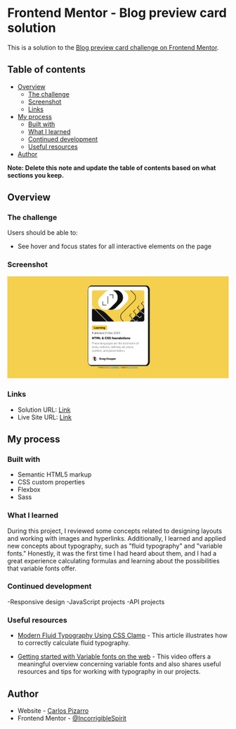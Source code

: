# Frontend Mentor - Blog preview card solution

This is a solution to the [Blog preview card challenge on Frontend Mentor](https://www.frontendmentor.io/challenges/blog-preview-card-ckPaj01IcS).

## Table of contents

- [Overview](#overview)
  - [The challenge](#the-challenge)
  - [Screenshot](#screenshot)
  - [Links](#links)
- [My process](#my-process)
  - [Built with](#built-with)
  - [What I learned](#what-i-learned)
  - [Continued development](#continued-development)
  - [Useful resources](#useful-resources)
- [Author](#author)

**Note: Delete this note and update the table of contents based on what sections you keep.**

## Overview

### The challenge

Users should be able to:

- See hover and focus states for all interactive elements on the page

### Screenshot

![Screenshot](./assets/images/Screenshot.png)

### Links

- Solution URL: [Link](https://github.com/IncorrigibleSpirit/front-end-challenges/tree/2-challenge-blog-preview-card/blog-preview-card-main)
- Live Site URL: [Link](https://blog-preview-card-01.netlify.app/)

## My process

### Built with

- Semantic HTML5 markup
- CSS custom properties
- Flexbox
- Sass

### What I learned

During this project, I reviewed some concepts related to designing layouts and working with images and hyperlinks. Additionally, I learned and applied new concepts about typography, such as "fluid typography" and "variable fonts." Honestly, it was the first time I had heard about them, and I had a great experience calculating formulas and learning about the possibilities that variable fonts offer.

### Continued development

-Responsive design
-JavaScript projects
-API projects

### Useful resources

- [Modern Fluid Typography Using CSS Clamp](https://www.smashingmagazine.com/2022/01/modern-fluid-typography-css-clamp/) - This article illustrates how to correctly calculate fluid typography.

- [Getting started with Variable fonts on the web](https://www.youtube.com/watch?v=0fVymQ7SZw0&t=642s) - This video offers a meaningful overview concerning variable fonts and also shares useful resources and tips for working with typography in our projects.

## Author

- Website - [Carlos Pizarro](https://github.com/IncorrigibleSpirit)
- Frontend Mentor - [@IncorrigibleSpirit](https://www.frontendmentor.io/profile/IncorrigibleSpirit)
